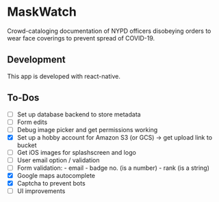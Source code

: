 # MaskWatch

Crowd-cataloging documentation of NYPD officers disobeying orders to wear face coverings to prevent spread of COVID-19.

## Development 

This app is developed with react-native.

## To-Dos
- [ ] Set up database backend to store metadata
- [ ] Form edits
- [ ] Debug image picker and get permissions working
- [X] Set up a hobby account for Amazon S3 (or GCS) -> get upload link to bucket
- [ ] Get iOS images for splashscreen and logo
- [ ] User email option / validation 
- [ ] Form validation:
      - email
      - badge no. (is a number)
      - rank (is a string)
- [X] Google maps autocomplete 
- [X] Captcha to prevent bots
- [ ] UI improvements
